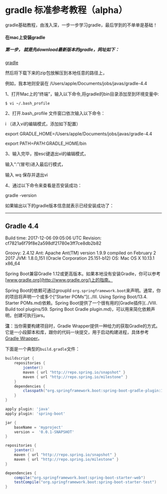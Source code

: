 # gradle 标准参考教程（alpha）
gradle基础教程，由浅入深，一步一步学习gradle，最后学到的不单单是基础！

#### 在mac上安装gradle

##### 第一步， 就是先download最新版本的gradle，网址如下：

[gradle](http://gradle.org/gradle-download/)

然后将下载下来的zip包放解压到本地任意的路径上，

例如，我本地则安装在 /Users/apple/Documents/jobs/javas/gradle-4.4

1、打开Mac上的“终端”，输入以下命令,将gradle的bin目录添加至到环境变量中:

```shell
$ vi ~/.bash_profile
```

2、打开.bash_profile 文件窗口依次输入以下命令：

i （进入vi的编辑模式，添加如下配置）

export GRADLE_HOME=/Users/apple/Documents/jobs/javas/gradle-4.4

export PATH=$PATH:$GRADLE_HOME/bin

3、输入完毕，按esc键退出vi的编辑模式，

输入“:”(冒号)进入最后行模式，

输入 wq 保存并退出vi

4、通过以下命令来查看是否安装成功：

gradle -version  

如果输出以下的gradle版本信息就表示已经安装成功了：


------------------------------------------------------------
Gradle 4.4
------------------------------------------------------------

Build time:   2017-12-06 09:05:06 UTC
Revision:     cf7821a6f79f8e2a598df21780e3ff7ce8db2b82

Groovy:       2.4.12
Ant:          Apache Ant(TM) version 1.9.9 compiled on February 2 2017
JVM:          1.8.0_151 (Oracle Corporation 25.151-b12)
OS:           Mac OS X 10.13.1 x86_64


Spring Boot兼容Gradle 1.12或更高版本。如果本地没有安装Gradle，你可以参考[www.gradle.org](http://www.gradle.org/)上的指南。

Spring Boot的依赖可通过groupId `org.springframework.boot`来声明。通常，你的项目将声明一个或多个[“Starter POMs”](../III. Using Spring Boot/13.4. Starter POMs.md)依赖。Spring Boot提供了一个很有用的[Gradle插件](../VIII. Build tool plugins/59. Spring Boot Gradle plugin.md)，可以用来简化依赖声明，创建可执行jars。

**注**：当你需要构建项目时，Gradle Wrapper提供一种给力的获取Gradle的方式。它是一小段脚本和库，跟你的代码一块提交，用于启动构建进程，具体参考[Gradle Wrapper](www.gradle.org/docs/current/userguide/gradle_wrapper.html)。

下面是一个典型的`build.gradle`文件：

```gradle
buildscript {
    repositories {
        jcenter()
        maven { url "http://repo.spring.io/snapshot" }
        maven { url "http://repo.spring.io/milestone" }
    }
    dependencies {
        classpath("org.springframework.boot:spring-boot-gradle-plugin:1.4.0.BUILD-SNAPSHOT")
    }
}

apply plugin: 'java'
apply plugin: 'spring-boot'

jar {
    baseName = 'myproject'
    version =  '0.0.1-SNAPSHOT'
}

repositories {
    jcenter()
    maven { url "http://repo.spring.io/snapshot" }
    maven { url "http://repo.spring.io/milestone" }
}

dependencies {
    compile("org.springframework.boot:spring-boot-starter-web")
    testCompile("org.springframework.boot:spring-boot-starter-test")
}

```